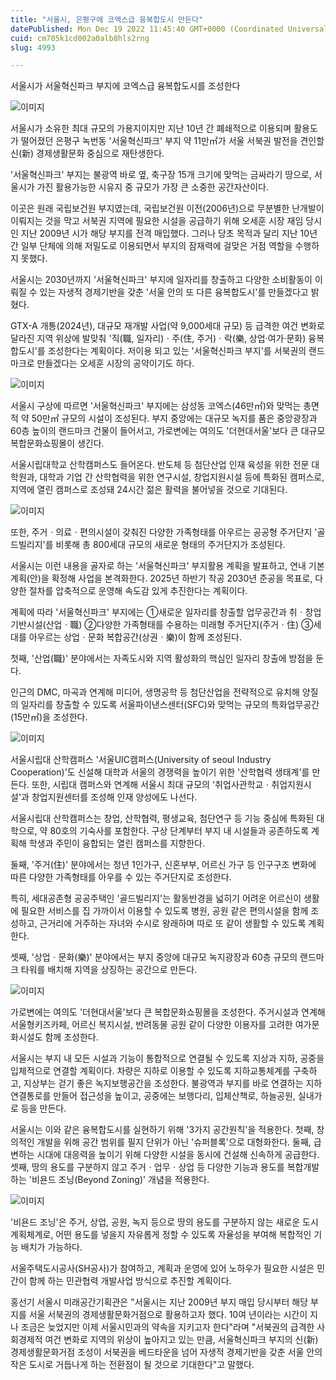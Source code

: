 ```yaml
---
title: "서울시, 은평구에 코엑스급 융복합도시 만든다"
datePublished: Mon Dec 19 2022 11:45:40 GMT+0000 (Coordinated Universal Time)
cuid: cm705k1cd002a0alb8hls2rng
slug: 4993

---
```



서울시가 서울혁신파크 부지에 코엑스급 융복합도시를 조성한다

![이미지](https://cdn.hashnode.com/res/hashnode/image/upload/v1739258405768/94830c1e-3c1c-4039-a5d0-6ada9b26aa50.png)

서울시가 소유한 최대 규모의 가용지이지만 지난 10년 간 폐쇄적으로 이용되며 활용도가 떨어졌던 은평구 녹번동 '서울혁신파크' 부지 약 11만㎡가 서울 서북권 발전을 견인할 신(新) 경제생활문화 중심으로 재탄생한다.

'서울혁신파크' 부지는 불광역 바로 옆, 축구장 15개 크기에 맞먹는 금싸라기 땅으로, 서울시가 가진 활용가능한 시유지 중 규모가 가장 큰 소중한 공간자산이다.

이곳은 원래 국립보건원 부지였는데, 국립보건원 이전(2006년)으로 무분별한 난개발이 이뤄지는 것을 막고 서북권 지역에 필요한 시설을 공급하기 위해 오세훈 시장 재임 당시인 지난 2009년 시가 해당 부지를 전격 매입했다. 그러나 당초 목적과 달리 지난 10년 간 일부 단체에 의해 저밀도로 이용되면서 부지의 잠재력에 걸맞은 거점 역할을 수행하지 못했다.

서울시는 2030년까지 '서울혁신파크' 부지에 일자리를 창출하고 다양한 소비활동이 이뤄질 수 있는 자생적 경제기반을 갖춘 '서울 안의 또 다른 융복합도시'를 만들겠다고 밝혔다.

GTX-A 개통(2024년), 대규모 재개발 사업(약 9,000세대 규모) 등 급격한 여건 변화로 달라진 지역 위상에 발맞춰 '직(職, 일자리)ㆍ주(住, 주거)ㆍ락(樂, 상업‧여가‧문화) 융복합도시'를 조성한다는 계획이다. 저이용 되고 있는 '서울혁신파크 부지'를 서북권의 랜드마크로 만들겠다는 오세훈 시장의 공약이기도 하다.

![이미지](https://cdn.hashnode.com/res/hashnode/image/upload/v1739258407784/ce6b8adf-8d1a-478a-b87f-269111fe35f1.png)

서울시 구상에 따르면 '서울혁신파크' 부지에는 삼성동 코엑스(46만㎡)와 맞먹는 총면적 약 50만㎡ 규모의 시설이 조성된다. 부지 중앙에는 대규모 녹지를 품은 중앙광장과 60층 높이의 랜드마크 건물이 들어서고, 가로변에는 여의도 '더현대서울'보다 큰 대규모 복합문화쇼핑몰이 생긴다.

서울시립대학교 산학캠퍼스도 들어온다. 반도체 등 첨단산업 인재 육성을 위한 전문 대학원과, 대학과 기업 간 산학협력을 위한 연구시설, 창업지원시설 등에 특화된 캠퍼스로, 지역에 열린 캠퍼스로 조성돼 24시간 젊은 활력을 불어넣을 것으로 기대된다.

![이미지](https://cdn.hashnode.com/res/hashnode/image/upload/v1739258410555/5fa97342-1eea-400b-986a-c4331b4c3a25.png)

또한, 주거ㆍ의료ㆍ편의시설이 갖춰진 다양한 가족형태를 아우르는 공공형 주거단지 '골드빌리지'를 비롯해 총 800세대 규모의 새로운 형태의 주거단지가 조성된다.

서울시는 이런 내용을 골자로 하는 '서울혁신파크' 부지활용 계획을 발표하고, 연내 기본계획(안)을 확정해 사업을 본격화한다. 2025년 하반기 착공 2030년 준공을 목표로, 다양한 절차를 압축적으로 운영해 속도감 있게 추진한다는 계획이다.

계획에 따라 '서울혁신파크' 부지에는 ①새로운 일자리를 창출할 업무공간과 취ㆍ창업 기반시설(산업ㆍ職) ②다양한 가족형태를 수용하는 미래형 주거단지(주거ㆍ住) ③세대를 아우르는 상업ㆍ문화 복합공간(상권ㆍ樂)이 함께 조성된다.

첫째, '산업(職)' 분야에서는 자족도시와 지역 활성화의 핵심인 일자리 창출에 방점을 둔다.

인근의 DMC, 마곡과 연계해 미디어, 생명공학 등 첨단산업을 전략적으로 유치해 양질의 일자리를 창출할 수 있도록 서울파이낸스센터(SFC)와 맞먹는 규모의 특화업무공간(15만㎡)을 조성한다.

![이미지](https://cdn.hashnode.com/res/hashnode/image/upload/v1739258412971/4f855c4c-5ef5-4576-ac63-c527cab091f8.png)

서울시립대 산학캠퍼스 '서울UIC캠퍼스(University of seoul Industry Cooperation)'도 신설해 대학과 서울의 경쟁력을 높이기 위한 '산학협력 생태계'를 만든다. 또한, 시립대 캠퍼스와 연계해 서울시 최대 규모의 '취업사관학교ㆍ취업지원시설'과 창업지원센터를 조성해 인재 양성에도 나선다.

서울시립대 산학캠퍼스는 창업, 산학협력, 평생교육, 첨단연구 등 기능 중심에 특화된 대학으로, 약 80호의 기숙사를 포함한다. 구상 단계부터 부지 내 시설들과 공존하도록 계획해 학생과 주민이 융합되는 열린 캠퍼스를 지향한다.

둘째, '주거(住)' 분야에서는 청년 1인가구, 신혼부부, 어르신 가구 등 인구구조 변화에 따른 다양한 가족형태를 아우를 수 있는 주거단지로 조성한다.

특히, 세대공존형 공공주택인 '골드빌리지'는 활동반경을 넓히기 어려운 어르신이 생활에 필요한 서비스를 집 가까이서 이용할 수 있도록 병원, 공원 같은 편의시설을 함께 조성하고, 근거리에 거주하는 자녀와 수시로 왕래하며 따로 또 같이 생활할 수 있도록 계획한다.

셋째, '상업ㆍ문화(樂)' 분야에서는 부지 중앙에 대규모 녹지광장과 60층 규모의 랜드마크 타워를 배치해 지역을 상징하는 공간으로 만든다.

![이미지](https://cdn.hashnode.com/res/hashnode/image/upload/v1739258415360/4881f129-de91-46c2-babf-589862818d3f.png)

가로변에는 여의도 '더현대서울'보다 큰 복합문화쇼핑몰을 조성한다. 주거시설과 연계해 서울형키즈카페, 어르신 복지시설, 반려동물 공원 같이 다양한 이용자를 고려한 여가문화시설도 함께 조성한다.

서울시는 부지 내 모든 시설과 기능이 통합적으로 연결될 수 있도록 지상과 지하, 공중을 입체적으로 연결할 계획이다. 차량은 지하로 이용할 수 있도록 지하교통체계를 구축하고, 지상부는 걷기 좋은 녹지보행공간을 조성한다. 불광역과 부지를 바로 연결하는 지하연결통로를 만들어 접근성을 높이고, 공중에는 보행다리, 입체산책로, 하늘공원, 실내가로 등을 만든다.

서울시는 이와 같은 융복합도시를 실현하기 위해 '3가지 공간원칙'을 적용한다. 첫째, 창의적인 개발을 위해 공간 범위를 필지 단위가 아닌 '슈퍼블록'으로 대형화한다. 둘째, 급변하는 시대에 대응력을 높이기 위해 다양한 시설을 동시에 건설해 신속하게 공급한다. 셋째, 땅의 용도를 구분하지 않고 주거ㆍ업무ㆍ상업 등 다양한 기능과 용도를 복합개발하는 '비욘드 조닝(Beyond Zoning)' 개념을 적용한다.

![이미지](https://cdn.hashnode.com/res/hashnode/image/upload/v1739258417599/7d31f51c-7a38-40e2-85d8-8cbd416a0a62.png)

'비욘드 조닝'은 주거, 상업, 공원, 녹지 등으로 땅의 용도를 구분하지 않는 새로운 도시계획체계로, 어떤 용도를 넣을지 자유롭게 정할 수 있도록 자율성을 부여해 복합적인 기능 배치가 가능하다.

서울주택도시공사(SH공사)가 참여하고, 계획과 운영에 있어 노하우가 필요한 시설은 민간이 함께 하는 민관협력 개발사업 방식으로 추진할 계획이다.

홍선기 서울시 미래공간기획관은 "서울시는 지난 2009년 부지 매입 당시부터 해당 부지를 서울 서북권의 경제생활문화거점으로 활용하고자 했다. 10여 년이라는 시간이 지나 조금은 늦었지만 이제 서울시민과의 약속을 지키고자 한다"라며 "서북권의 급격한 사회경제적 여건 변화로 지역의 위상이 높아지고 있는 만큼, 서울혁신파크 부지의 신(新) 경제생활문화거점 조성이 서북권을 베드타운을 넘어 자생적 경제기반을 갖춘 서울 안의 작은 도시로 거듭나게 하는 전환점이 될 것으로 기대한다"고 말했다.
